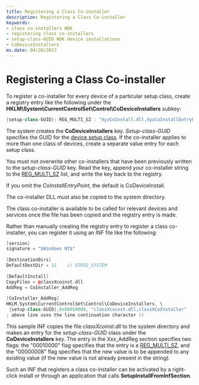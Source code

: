 ```yaml
---
title: Registering a Class Co-installer
description: Registering a Class Co-installer
keywords:
- class co-installers WDK
- registering class co-installers
- setup-class-GUID WDK device installations
- CoDeviceInstallers
ms.date: 04/20/2017
---
```


# Registering a Class Co-installer





To register a co-installer for every device of a particular setup class, create a registry entry like the following under the **HKLM\\System\\CurrentControlSet\\Control\\CoDeviceInstallers** subkey:

```cpp
{setup-class-GUID}: REG_MULTI_SZ : "XyzCoInstall.dll,XyzCoInstallEntryPoint\0\0"
```

The system creates the **CoDeviceInstallers** key. *Setup-class-GUID* specifies the GUID for the [device setup class](./overview-of-device-setup-classes.md). If the co-installer applies to more than one class of devices, create a separate value entry for each setup class.

You must not overwrite other co-installers that have been previously written to the *setup-class-GUID* key. Read the key, append your co-installer string to the [REG_MULTI_SZ](/windows/desktop/SysInfo/registry-value-types) list, and write the key back to the registry.

If you omit the *CoInstallEntryPoint*, the default is CoDeviceInstall.

The co-installer DLL must also be copied to the system directory.

The class co-installer is available to be called for relevant devices and services once the file has been copied and the registry entry is made.

Rather than manually creating the registry entry to register a class co-installer, you can register it using an INF file like the following:

```cpp
[version]
signature = "$Windows NT$"
 
[DestinationDirs]
DefaultDestDir = 11    // DIRID_SYSTEM
 
[DefaultInstall]
CopyFiles = @classXcoinst.dll
AddReg = CoInstaller_AddReg
 
[CoInstaller_AddReg]
HKLM,System\CurrentControlSet\Control\CoDeviceInstallers, \
 {setup-class-GUID},0x00010008, "classXcoinst.dll,classXCoInstaller"
; above line uses the line continuation character ()
```

This sample INF copies the file *classXcoinst.dll* to the system directory and makes an entry for the *setup-class-GUID* class under the **CoDeviceInstallers** key. The entry in the *Xxx*_AddReg section specifies two flags: the "00010000" flag specifies that the entry is a [REG_MULTI_SZ](/windows/desktop/SysInfo/registry-value-types), and the "00000008" flag specifies that the new value is to be appended to any existing value (if the new value is not already present in the string).

Such an INF that registers a class co-installer can be activated by a right-click install or through an application that calls **SetupInstallFromInfSection**.

 

